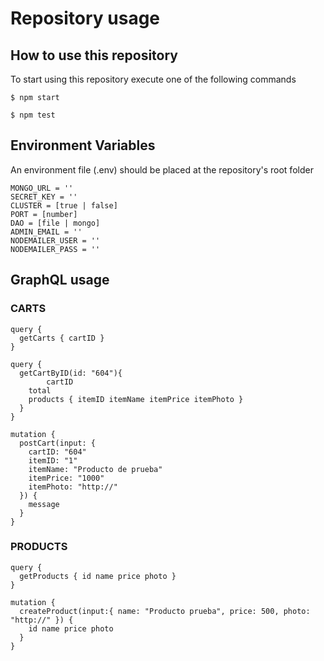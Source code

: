 # Repository usage

## How to use this repository
To start using this repository execute one of the following commands

```
$ npm start
```
```
$ npm test
```

## Environment Variables
An environment file (.env) should be placed at the repository's root folder

```
MONGO_URL = ''
SECRET_KEY = ''
CLUSTER = [true | false]
PORT = [number]
DAO = [file | mongo]
ADMIN_EMAIL = ''
NODEMAILER_USER = ''
NODEMAILER_PASS = ''
```

## GraphQL usage

### CARTS

```
query {
  getCarts { cartID }
}

query {
  getCartByID(id: "604"){
		cartID
    total
    products { itemID itemName itemPrice itemPhoto }
  }
}

mutation {
  postCart(input: { 
    cartID: "604" 
    itemID: "1" 
    itemName: "Producto de prueba"
    itemPrice: "1000"
    itemPhoto: "http://"
  }) {
    message
  }
}
```

### PRODUCTS
```
query {
  getProducts { id name price photo }
}

mutation {
  createProduct(input:{ name: "Producto prueba", price: 500, photo: "http://" }) {
    id name price photo
  }
}
```